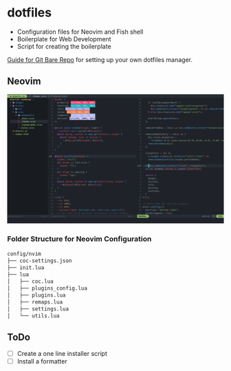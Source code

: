 # dotfiles

- Configuration files for Neovim and Fish shell
- Boilerplate for Web Development
- Script for creating the boilerplate

[Guide for Git Bare Repo](https://www.atlassian.com/git/tutorials/dotfiles) for setting up your own dotfiles manager.

## Neovim 

![Screenshot](screenshot.png "Neovim Looks")

### Folder Structure for Neovim Configuration
```
config/nvim
├── coc-settings.json
├── init.lua
├── lua
│   ├── coc.lua
│   ├── plugins_config.lua
│   ├── plugins.lua
│   ├── remaps.lua
│   ├── settings.lua
│   └── utils.lua
```

## ToDo

- [  ] Create a one line installer script
- [  ] Install a formatter

